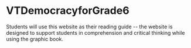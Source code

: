 # VTDemocracyforGrade6
Students will use this website as their reading guide -- the website is designed to support students in comprehension and critical thinking while using the graphic book.
